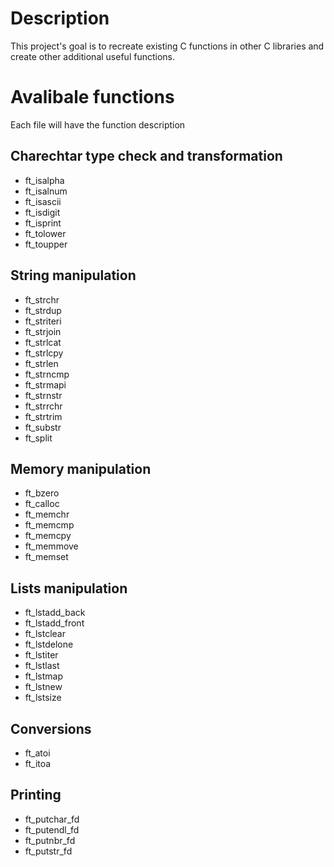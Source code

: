 # Description
This project's goal is to recreate existing C functions in other C libraries and create other additional useful functions.
# Avalibale functions
Each file will have the function description
## Charechtar type check and transformation
- ft_isalpha
- ft_isalnum
- ft_isascii
- ft_isdigit
- ft_isprint
- ft_tolower
- ft_toupper
## String manipulation
- ft_strchr
- ft_strdup
- ft_striteri
- ft_strjoin
- ft_strlcat
- ft_strlcpy
- ft_strlen
- ft_strncmp
- ft_strmapi
- ft_strnstr
- ft_strrchr
- ft_strtrim
- ft_substr
- ft_split
## Memory manipulation
- ft_bzero
- ft_calloc
- ft_memchr
- ft_memcmp
- ft_memcpy
- ft_memmove
- ft_memset
## Lists manipulation
- ft_lstadd_back
- ft_lstadd_front
- ft_lstclear
- ft_lstdelone
- ft_lstiter
- ft_lstlast
- ft_lstmap
- ft_lstnew
- ft_lstsize
## Conversions
- ft_atoi
- ft_itoa
## Printing
- ft_putchar_fd
- ft_putendl_fd
- ft_putnbr_fd
- ft_putstr_fd
